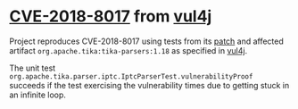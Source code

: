 # [CVE-2018-8017](https://nvd.nist.gov/vuln/detail/CVE-2018-8017)  from [vul4j](https://github.com/tuhh-softsec/vul4j)



Project reproduces CVE-2018-8017 using tests from its [patch](https://github.com/tuhh-softsec/vul4j/commit/26c27ff355896ad1bbf69557af368a0fa42502ca#diff-c0248220d68bc1fc4ec3aaf8d48f531c2f129f9aa41673212992a0abbcac1694)
and affected artifact `org.apache.tika:tika-parsers:1.18` as specified in [vul4j](https://github.com/tuhh-softsec/vul4j).

The unit test `org.apache.tika.parser.iptc.IptcParserTest.vulnerabilityProof` succeeds if the test exercising the
vulnerability times due to getting stuck in an infinite loop.